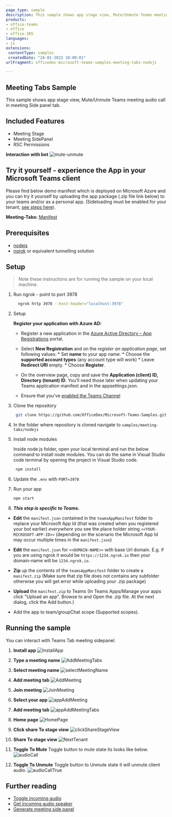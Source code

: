 ```yaml
---
page_type: sample
description: This sample shows app stage view, Mute/Unmute Teams meeting audio call in meeting Side panel tab.
products:
- office-teams
- office
- office-365
languages:
- js
extensions:
 contentType: samples
 createdDate: "24-01-2023 10:00:01"
urlFragment: officedev-microsoft-teams-samples-meeting-tabs-nodejs

---
```


## Meeting Tabs Sample

This sample shows app stage view, Mute/Unmute Teams meeting audio call in meeting Side panel tab.

## Included Features
* Meeting Stage
* Meeting SidePanel
* RSC Permissions

**Interaction with bot**
![mute-unmute](Images/MeetingTabsGif.gif)

## Try it yourself - experience the App in your Microsoft Teams client
Please find below demo manifest which is deployed on Microsoft Azure and you can try it yourself by uploading the app package (.zip file link below) to your teams and/or as a personal app. (Sideloading must be enabled for your tenant, [see steps here](https://docs.microsoft.com/microsoftteams/platform/concepts/build-and-test/prepare-your-o365-tenant#enable-custom-teams-apps-and-turn-on-custom-app-uploading)).

**Meeting-Tabs:** [Manifest](/samples/meeting-tabs/nodejs/demo-manifest/meeting-tabs.zip)

## Prerequisites

- [nodejs](https://nodejs.org/en/)
- [ngrok](https://ngrok.com/) or equivalent tunnelling solution

## Setup

> Note these instructions are for running the sample on your local machine.

1. Run ngrok - point to port 3978

   ```bash
     ngrok http 3978 --host-header="localhost:3978"
   ```  

2. Setup

    **Register your application with Azure AD:**

     - Register a new application in the [Azure Active Directory – App Registrations](https://go.microsoft.com/fwlink/?linkid=2083908) portal.

     - Select **New Registration** and on the *register an application page*, set following values:
           * Set **name** to your app name.
           * Choose the **supported account types** (any account type will work)
           * Leave **Redirect URI** empty.
           * Choose **Register**.

     - On the overview page, copy and save the **Application (client) ID, Directory (tenant) ID**. You’ll need those later when updating your Teams application manifest and in the appsettings.json.

     - Ensure that you've [enabled the Teams Channel](https://docs.microsoft.com/en-us/azure/bot-service/channel-connect-teams?view=azure-bot-service-4.0)

3. Clone the repository

     ```bash
      git clone https://github.com/OfficeDev/Microsoft-Teams-Samples.git
     ```

4. In the folder where repository is cloned navigate to `samples/meeting-tabs/nodejs`

5. Install node modules

     Inside node js folder, open your local terminal and run the below command to install node modules. You can do the same in Visual Studio code terminal by opening the project in Visual Studio code.

     ```bash
      npm install
     ```

6. Update the `.env` with `PORT=3978`

7. Run your app

    ```bash
    npm start
    ```

 8. __*This step is specific to Teams.*__

- **Edit** the `manifest.json` contained in the  `teamsAppManifest` folder to replace your Microsoft App Id (that was created when you registered your bot earlier) *everywhere* you see the place holder string `<<YOUR-MICROSOFT-APP-ID>>` (depending on the scenario the Microsoft App Id may occur multiple times in the `manifest.json`)

- **Edit** the `manifest.json` for `<<DOMAIN-NAME>>` with base Url domain. E.g. if you are using ngrok it would be `https://1234.ngrok.io` then your domain-name will be `1234.ngrok.io`.

- **Zip** up the contents of the `teamsAppManifest` folder to create a `manifest.zip` (Make sure that zip file does not contains any subfolder otherwise you will get error while uploading your .zip package)

- **Upload** the `manifest.zip` to Teams (In Teams Apps/Manage your apps click "Upload an app". Browse to and Open the .zip file. At the next dialog, click the Add button.)

- Add the app to team/groupChat scope (Supported scopes). 

## Running the sample

You can interact with Teams Tab meeting sidepanel.

1. **Install app**
![InstallApp](Images/InstallApp.png)

2. **Type a meeting name**
![AddMeetingTabs](Images/AddMeetingTabs.png)

3. **Select meeting name**
![selectMeetingName](Images/selectMeetingName.png)

4. **Add meeting tab**
![AddMeeting](Images/AddMeeting.png)

5. **Join meeting**
![JoinMeeting](Images/JoinMeeting.png)

6. **Select your app**
![appAddMeeting](Images/appAddMeeting.png)

7. **Add meeting tab**
![appAddMeetingTabs](Images/appAddMeetingTabs.png)

8. **Home page**
![HomePage](Images/HomePage.png)

9. **Click share To stage view**
![clickShareStageView](Images/clickShareStageView.png)

10. **Share To stage view**
![NextTenant](Images/NextTenant.png)

11. **Toggle To Mute**
Toggle button to mute state its looks like below.
![audioCall](Images/audioCall.png)

12. **Toggle To Unmute**
Toggle button to Unmute state it will unmute client audio.
![audioCallTrue](Images/audioCallTrue.png)

## Further reading

- [Toggle incoming audio](https://docs.microsoft.com/en-us/microsoftteams/platform/apps-in-teams-meetings/api-references?tabs=dotnet#toggle-incoming-audio)
- [Get incoming audio speaker](https://docs.microsoft.com/en-us/microsoftteams/platform/apps-in-teams-meetings/api-references?tabs=dotnet#get-incoming-audio-speaker)
- [Generate meeting side panel](https://learn.microsoft.com/en-us/microsoftteams/platform/sbs-meetings-sidepanel?tabs=vs)

